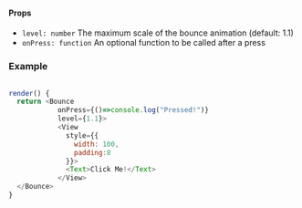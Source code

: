 #### Props
- `level: number`
  The maximum scale of the bounce animation (default: 1.1)
- `onPress: function`
  An optional function to be called after a press

### Example
```js

render() {
  return <Bounce
            onPress={()=>console.log("Pressed!")}
            level={1.1}>
            <View
              style={{
                width: 100,
                padding:8
              }}>
              <Text>Click Me!</Text>
            </View>
  </Bounce>
}
```